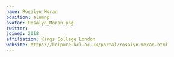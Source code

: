 ```yaml
---
name: Rosalyn Moran
position: alumnp
avatar: Rosalyn_Moran.png
twitter: 
joined: 2018
affiliation: Kings College London
website: https://kclpure.kcl.ac.uk/portal/rosalyn.moran.html
---
```

